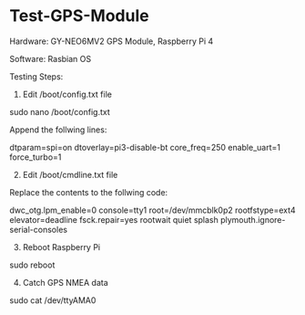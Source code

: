 # Test-GPS-Module

Hardware: 
GY-NEO6MV2 GPS Module, 
Raspberry Pi 4

Software:
Rasbian OS

Testing Steps:

1. Edit /boot/config.txt file

sudo nano /boot/config.txt

Append the follwing lines: 

dtparam=spi=on
dtoverlay=pi3-disable-bt
core_freq=250
enable_uart=1
force_turbo=1

2. Edit /boot/cmdline.txt file

Replace the contents to the follwing code:

dwc_otg.lpm_enable=0 console=tty1 root=/dev/mmcblk0p2 rootfstype=ext4 elevator=deadline fsck.repair=yes rootwait quiet splash plymouth.ignore-serial-consoles

3. Reboot Raspberry Pi

sudo reboot

4. Catch GPS NMEA data

sudo cat /dev/ttyAMA0
